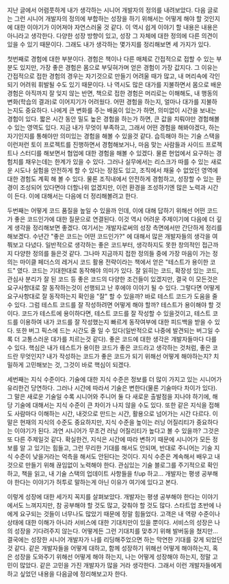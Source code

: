 
지난 글에서 어렴풋하게 내가 생각하는 시니어 개발자의 정의를 내려보았다. 다음 글로는 그런 시니어 개발자의 정의에 부합하는 성장을 하기 위해서는 어떻게 해야 할 것인지에 대한 이야기가 이어져야 자연스러울 것 같다. 이 역시 쉽게 이야기 할 내용은 내용은 아니라고 생각한다. 다양한 성장 방향이 있고, 성장 그 자체에 대한 정의에 다른 의견이 있을 수 있기 때문이다. 그래도 내가 생각하는 몇가지를 정리해보면 세 가지가 있다.

첫번째로 경험에 대한 부분이다. 경험은 책이나 다른 매체로 간접적으로 접할 수 있는 부분도 있지만, 가장 좋은 경험은 몸으로 부딪혀가며 얻은 경험이 가장 값지다. 그 이유는 간접적으로 접한 경험의 경우는 자기것으로 만들기 어려울 때가 많고, 내 머리속에 각인되기 어려워 휘발될 수도 있기 때문이다. 나 역시도 많은 대가를 지불하면서 몸으로 배운 경험은 아직까지 잘 잊지 않는 반면, 책으로 접한 경험은 머리로는 이해해도, 내 행동의 변화(학습의 결과)로 이어지기가 어려웠다. 어떤 경험을 하는지, 얼마나 대가를 지불하는지도 중요하다. 나에게 큰 변화를 주는 배움이 있는가 하면, 의미없이 시간을 보내는 경험이 있다. 짧은 시간 동안 밀도 높은 경험을 하는가 하면, 큰 값을 치뤄야만 경험해볼 수 있는 영역도 있다. 지금 내가 무엇이 부족하고, 그래서 어떤 경험을 해봐야겠다, 하는 자기인지를 통해야만 의미있는 경험을 해볼 수 있을것 같다. 습득해야 하는 기술 스택을 이런저런 토이 프로젝트를 진행하면서 경험해보거나, 마음 맞는 사람들과 사이드 프로젝트나 스터디를 해보면서 협업에 대한 경험을 해볼 수 있겠다. 물론 현업에서 요구하는 경험치를 채우는데는 한계가 있을 수 있다. 그러나 실무에서는 리스크가 따를 수 있는 새로운 시도나 실험을 안전하게 할 수 있다는 장점도 있고, 조직에서 채울 수 없었던 영역에 대한 경험도 계획 해 볼 수 있다. 물론 조직내에서 안전하게 경험하고, 성장할 수 있는 환경이 조성되어 있다면야 더할나위 없겠지만, 이런 환경을 조성하기엔 많은 노력과 시간이 든다. 이에 대해서는 다음에 더 정리해볼려고 한다.

두번째는 어떻게 코드 품질을 높일 수 있을까 인데, 이에 대해 답하기 위해선 어떤 코드가 좋은 코드인가에 대한 질문으로 연결된다. 이것 역시 어려운 주제이기에 다음에 더 깊게 생각을 정리해보면 좋겠다. 여기서는 개발자로써의 성장 측면에서만 간단하게 정리를 해보겠다. 수년간 "좋은 코드는 어떤 코드인가?" 에 대해서 많은 개발자들의 생각을 여쭤보고 다녔다. 일반적으로 생각하는 좋은 코드부터, 생각하지도 못한 창의적인 접근까지 다양한 정의를 들은것 같다. 그나마 지금까지 접한 정의들 중에 가장 마음이 가는 정의는 마이클 페더스의 레거시 코드 활용 전략이라는 책에서 얻은 "테스트가 용이한 코드" 였다. 코드는 기대한대로 동작해야 의미가 있다. 잘 읽히는 코드, 확장성 있는 코드, 관심사 분리가 잘 된 코드 등 좋은 코드의 다양한 조건들이 있겠지만, 결국 이 모든것은 요구사항대로 잘 동작하는것이 선행되고 난 후에야 이야기 될 수 있다. 그렇다면 어떻게 요구사항대로 잘 동작하는지 확인을 "잘" 할 수 있을까? 바로 테스트 코드가 도움을 줄 수 있다. 그럼 테스트 코드를 잘 작성하려면 어떻게 해야 할까? 테스트가 용이해야 할 것이다. 코드가 테스트에 용이하다면, 테스트 코드를 잘 작성할 수 있을것이고, 테스트 코드를 이용하여 내가 코드를 잘 작성했는지 빠르게 동작여부에 대한 피드백을 받을 수 있다. 또한 버그 픽스에 드는 시간도 줄 일 수 있다(일반적으로 나중에 발견되는 버그일 수록 더 고통스러운 대가를 치르는것 같다). 좋은 코드에 대한 생각은 개발자들마다 다를 수 있다. 핵심은 내가 테스트가 용이한 코드가 좋은 코드라고 생각하는 것처럼, 좋은 코드란 무엇인지? 내가 작성하는 코드가 좋은 코드가 되기 위해선 어떻게 해야하는지? 치밀하게 고민해보는 것, 그것이 바로 핵심이 되겠다.

세번째는 지식 수준이다. 기술에 대한 지식 수준은 정보를 더 많이 가지고 있는 시니어가 유리한건 당연하다. 그러나 시간에 따라서 기술은 변한다(물론 기술마다 차이가 있다). 그 말은 새로운 기술일 수록 시니어와 주니어 둘 다 새로운 출발점을 지나야 하기에, 해당 기술에 대해서는 지식 수준이 큰 차이가 나지 않을 수도 있다. 또한 같은 지식을 접해도 사람마다 이해하는 시간, 내것으로 만드는 시간, 활용으로 넘어가는 시간 다르다. 이 말은 현재의 지식의 수준도 중요하지만, 지식 수준을 높이는 러닝 어질리티가 중요하다는 이야기가 된다. 과연 시니어가 무조건 러닝 어질리티가 높다고 볼 수 있을까? 그것은 또 다른 주제일것 같다. 확실한건, 지식은 시간에 따라 변하기 때문에 시니어가 모든 정보를 알 고 있기는 힘들고, 그런 무리한 기대를 해서도 안되며, 반대로 주니어는 기술 지식 수준이 낮을거라는 억측을 해서도 안된다는 것이다. 지식 수준은 계속해서 배우고 내 것으로 만들기 위해 끊임없이 노력해야 한다. 관심있는 기술 블로그를 주기적으로 확인하고, 책을 읽고, 내 기술 스택의 업데이트 사항들을 f/up 하고... 개발자는 평생 공부해야 한다는 이야기가 허투로 말하는게 아닌 이유가 여기에 있다고 본다.

이렇게 성장에 대한 세가지 꼭지를 살펴보았다. 개발자는 평생 공부해야 한다는 이야기에서도 느껴지지만, 참 공부해야 할 것도 많고, 갖춰야 할 것도 많다. 스타트업 초반에 나에게 요구되는 것들이 너무나도 많았기 때문에 정말 힘들었다. 고객은 내 역량 수준이나 상태에 대한 이해가 아니라 서비스에 대한 기대치만이 있을 뿐이다. 서비스의 성장은 나의 성장을 기다려주지 않는다. 어떻게든 그런 기대치를 맞추기 위해 발버둥을 쳤지만... 결국에는 성장한 시니어 개발자가 나를 리딩해주었으면 하는 막연한 기대를 갖게 되었던것 같다. 같은 개발자들을 어떻게 대하고, 함께 성장하기 위해선 어떻게 해야하는지, 혹은 성장을 도와주기 위해선 어떻게 해야 하는지, 나는 어떻게 성장해야 하는지, 정말 고민이 많았다. 같은 고민을 가진 개발자가 많을 거라 생각한다. 그래서 이런 개발자들에게 하고 싶었던 내용을 다음글에 정리해보고자 한다. 

